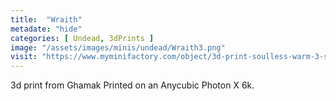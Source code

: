 ```yaml
---
title:  "Wraith"
metadate: "hide"
categories: [ Undead, 3dPrints ]
image: "/assets/images/minis/undead/Wraith3.png"
visit: "https://www.myminifactory.com/object/3d-print-soulless-warm-3-support-ready-215478"
---
```

3d print from Ghamak
Printed on an Anycubic Photon X 6k.